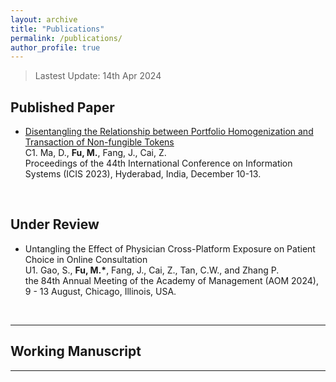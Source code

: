 ```yaml
---
layout: archive
title: "Publications"
permalink: /publications/
author_profile: true
---
```


> Lastest Update: 14th Apr 2024&nbsp;

## Published Paper

- [Disentangling the Relationship between Portfolio Homogenization and Transaction of Non-fungible Tokens](https://aisel.aisnet.org/icis2023/blockchain/blockchain/10/)<br>C1.	Ma, D., **Fu, M.**, Fang, J., Cai, Z.<br>Proceedings of the 44th International Conference on Information Systems (ICIS 2023), Hyderabad, India, December 10-13.


<br>

## Under Review

- Untangling the Effect of Physician Cross-Platform Exposure on Patient Choice in Online Consultation<br>U1.	Gao, S., **Fu, M.\***, Fang, J., Cai, Z., Tan, C.W., and Zhang P.<br>the 84th Annual Meeting of the Academy of Management (AOM 2024), 9 - 13 August, Chicago, Illinois, USA.

  <br>

---

## Working Manuscript

---


  <br>
